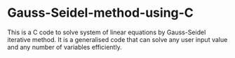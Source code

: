 # Gauss-Seidel-method-using-C
This is a C code to solve system of linear equations by Gauss-Seidel iterative method.
It is a generalised code that can solve any user input value and any number of variables efficiently.
